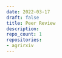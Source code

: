 ```yaml
---
date: 2022-03-17
draft: false
title: Peer Review
description:
repo_count: 1
repositories:
- agrirxiv
---
```



